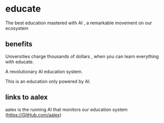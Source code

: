 # educate
 The best education mastered with AI , a remarkable movement on our ecosystem

## benefits

Universities charge thousands of dollars , when you can learn everything with educate.

A revolutionary AI education system.

This is an education only powered by AI.

## links to aalex

aalex is the running AI that monitors our education system 
(https://GitHub.com/aalex)
